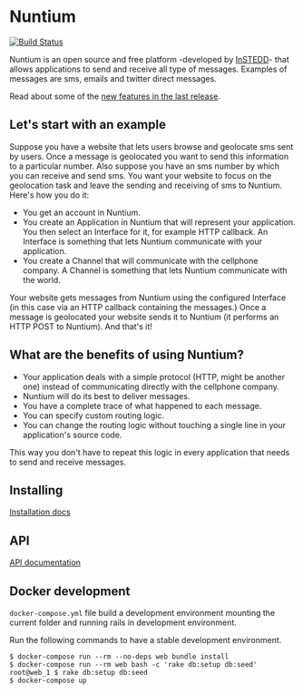 Nuntium
=======

[![Build Status](https://travis-ci.org/instedd/nuntium.svg?branch=master)](https://travis-ci.org/instedd/nuntium)

Nuntium is an open source and free platform -developed by [InSTEDD](http://www.instedd.org)- that allows applications to send and receive all type of messages. Examples of messages are sms, emails and twitter direct messages.

Read about some of the [new features in the last release](http://ndt.instedd.org/2010/08/make-your-sms-apps-scale.html).

Let's start with an example
---------------------------

Suppose you have a website that lets users browse and geolocate sms sent by users. Once a message is geolocated you want to send this information to a particular number. Also suppose you have an sms number by which you can receive and send sms. You want your website to focus on the geolocation task and leave the sending and receiving of sms to Nuntium. Here's how you do it:

*  You get an account in Nuntium.
*  You create an Application in Nuntium that will represent your application. You then select an Interface for it, for example HTTP callback. An Interface is something that lets Nuntium communicate with your application.
*  You create a Channel that will communicate with the cellphone company. A Channel is something that lets Nuntium communicate with the world.

Your website gets messages from Nuntium using the configured Interface (in this case via an HTTP callback containing the messages.) Once a message is geolocated your website sends it to Nuntium (it performs an HTTP POST to Nuntium). And that's it!

What are the benefits of using Nuntium?
---------------------------------------

*  Your application deals with a simple protocol (HTTP, might be another one) instead of communicating directly with the cellphone company.
*  Nuntium will do its best to deliver messages.
*  You have a complete trace of what happened to each message.
*  You can specify custom routing logic.
*  You can change the routing logic without touching a single line in your application's source code.

This way you don't have to repeat this logic in every application that needs to send and receive messages.

Installing
----------
[Installation docs](https://github.com/instedd/nuntium/wiki/Installing)

API
---

[API documentation](https://github.com/instedd/nuntium/wiki/API)

Docker development
------------------

`docker-compose.yml` file build a development environment mounting the current folder and running rails in development environment.

Run the following commands to have a stable development environment.

```
$ docker-compose run --rm --no-deps web bundle install
$ docker-compose run --rm web bash -c 'rake db:setup db:seed'
root@web_1 $ rake db:setup db:seed
$ docker-compose up
```
